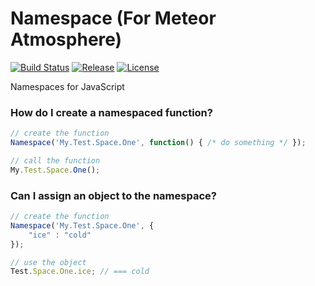 Namespace (For Meteor Atmosphere)
=================================
[![Build Status](https://travis-ci.org/CodeBlanche/meteor-namespace.svg?branch=master)](https://travis-ci.org/CodeBlanche/meteor-namespace)
[![Release](http://img.shields.io/badge/stable-0.0.1-blue.svg)](../../releases)
[![License](http://img.shields.io/badge/license-BSD%203%20clause-orange.svg)](/LICENSE)

Namespaces for JavaScript 

### How do I create a namespaced function?
```js
// create the function
Namespace('My.Test.Space.One', function() { /* do something */ });

// call the function
My.Test.Space.One();
```

### Can I assign an object to the namespace?
```js
// create the function
Namespace('My.Test.Space.One', {
    "ice" : "cold"
});

// use the object
Test.Space.One.ice; // === cold
```
